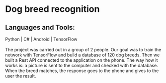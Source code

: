 # Dog breed recognition

<h2>Languages and Tools:</h2>
Python | C# | Android | TensorFlow <br><br>
The project was carried out in a group of 2 people. Our goal was to train the network with TensorFlow and build a database of 120 dog breeds. 
Then we built a Rest API connected to the application on the phone. The way how it works is: a picture is sent to the computer and checked with the database. 
When the breed matches, the response goes to the phone and gives to the user the result.
